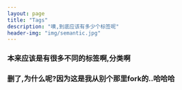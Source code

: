 ```yaml
---
layout: page
title: "Tags"
description: "噢,到底应该有多少个标签呢"  
header-img: "img/semantic.jpg"  
---
```


### 本来应该是有很多不同的标签啊,分类啊

### 删了,为什么呢?因为这是我从别个那里fork的..哈哈哈
